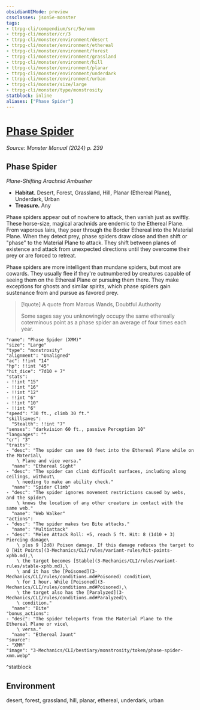 ```yaml
---
obsidianUIMode: preview
cssclasses: json5e-monster
tags:
- ttrpg-cli/compendium/src/5e/xmm
- ttrpg-cli/monster/cr/3
- ttrpg-cli/monster/environment/desert
- ttrpg-cli/monster/environment/ethereal
- ttrpg-cli/monster/environment/forest
- ttrpg-cli/monster/environment/grassland
- ttrpg-cli/monster/environment/hill
- ttrpg-cli/monster/environment/planar
- ttrpg-cli/monster/environment/underdark
- ttrpg-cli/monster/environment/urban
- ttrpg-cli/monster/size/large
- ttrpg-cli/monster/type/monstrosity
statblock: inline
aliases: ["Phase Spider"]
---
```

# [Phase Spider](3-Mechanics\CLI\bestiary\monstrosity/phase-spider-xmm.md)
*Source: Monster Manual (2024) p. 239*  

## Phase Spider

*Plane-Shifting Arachnid Ambusher*

- **Habitat.** Desert, Forest, Grassland, Hill, Planar (Ethereal Plane), Underdark, Urban  
- **Treasure.** Any  

Phase spiders appear out of nowhere to attack, then vanish just as swiftly. These horse-size, magical arachnids are endemic to the Ethereal Plane. From vaporous lairs, they peer through the Border Ethereal into the Material Plane. When they detect prey, phase spiders draw close and then shift or "phase" to the Material Plane to attack. They shift between planes of existence and attack from unexpected directions until they overcome their prey or are forced to retreat.

Phase spiders are more intelligent than mundane spiders, but most are cowards. They usually flee if they're outnumbered by creatures capable of seeing them on the Ethereal Plane or pursuing them there. They make exceptions for ghosts and similar spirits, which phase spiders gain sustenance from and pursue as favored prey.

> [!quote] A quote from Marcus Wands, Doubtful Authority  
> 
> Some sages say you unknowingly occupy the same ethereally coterminous point as a phase spider an average of four times each year.


```statblock
"name": "Phase Spider (XMM)"
"size": "Large"
"type": "monstrosity"
"alignment": "Unaligned"
"ac": !!int "14"
"hp": !!int "45"
"hit_dice": "7d10 + 7"
"stats":
- !!int "15"
- !!int "16"
- !!int "12"
- !!int "6"
- !!int "10"
- !!int "6"
"speed": "30 ft., climb 30 ft."
"skillsaves":
  "Stealth": !!int "7"
"senses": "darkvision 60 ft., passive Perception 10"
"languages": ""
"cr": "3"
"traits":
- "desc": "The spider can see 60 feet into the Ethereal Plane while on the Material\
    \ Plane and vice versa."
  "name": "Ethereal Sight"
- "desc": "The spider can climb difficult surfaces, including along ceilings, without\
    \ needing to make an ability check."
  "name": "Spider Climb"
- "desc": "The spider ignores movement restrictions caused by webs, and the spider\
    \ knows the location of any other creature in contact with the same web."
  "name": "Web Walker"
"actions":
- "desc": "The spider makes two Bite attacks."
  "name": "Multiattack"
- "desc": "Melee Attack Roll: +5, reach 5 ft. Hit: 8 (1d10 + 3) Piercing damage\
    \ plus 9 (2d8) Poison damage. If this damage reduces the target to 0 [Hit Points](3-Mechanics/CLI/rules/variant-rules/hit-points-xphb.md),\
    \ the target becomes [Stable](3-Mechanics/CLI/rules/variant-rules/stable-xphb.md),\
    \ and it has the [Poisoned](3-Mechanics/CLI/rules/conditions.md#Poisoned) condition\
    \ for 1 hour. While [Poisoned](3-Mechanics/CLI/rules/conditions.md#Poisoned),\
    \ the target also has the [Paralyzed](3-Mechanics/CLI/rules/conditions.md#Paralyzed)\
    \ condition."
  "name": "Bite"
"bonus_actions":
- "desc": "The spider teleports from the Material Plane to the Ethereal Plane or vice\
    \ versa."
  "name": "Ethereal Jaunt"
"source":
- "XMM"
"image": "3-Mechanics/CLI/bestiary/monstrosity/token/phase-spider-xmm.webp"
```
^statblock

## Environment

desert, forest, grassland, hill, planar, ethereal, underdark, urban
